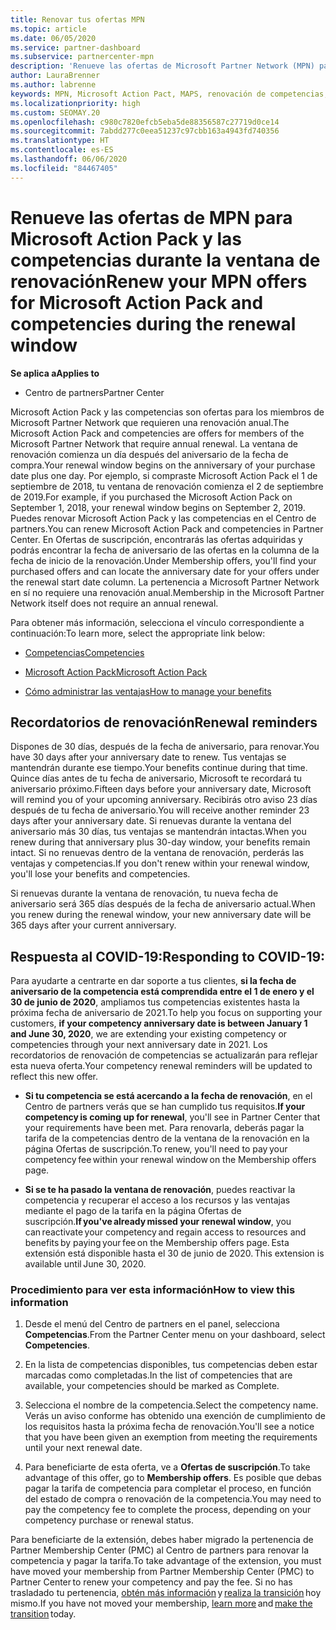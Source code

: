 ```yaml
---
title: Renovar tus ofertas MPN
ms.topic: article
ms.date: 06/05/2020
ms.service: partner-dashboard
ms.subservice: partnercenter-mpn
description: 'Renueve las ofertas de Microsoft Partner Network (MPN) para Microsoft Action Pack y las competencias: la ventana de renovación comienza un día después del aniversario de la fecha de compra.'
author: LauraBrenner
ms.author: labrenne
keywords: MPN, Microsoft Action Pact, MAPS, renovación de competencias, fecha de renovación
ms.localizationpriority: high
ms.custom: SEOMAY.20
ms.openlocfilehash: c980c7820efcb5eba5de88356587c27719d0ce14
ms.sourcegitcommit: 7abdd277c0eea51237c97cbb163a4943fd740356
ms.translationtype: HT
ms.contentlocale: es-ES
ms.lasthandoff: 06/06/2020
ms.locfileid: "84467405"
---
```

# <a name="renew-your-mpn-offers-for-microsoft-action-pack-and-competencies-during-the-renewal-window"></a><span data-ttu-id="cb165-104">Renueve las ofertas de MPN para Microsoft Action Pack y las competencias durante la ventana de renovación</span><span class="sxs-lookup"><span data-stu-id="cb165-104">Renew your MPN offers for Microsoft Action Pack and competencies during the renewal window</span></span>

<span data-ttu-id="cb165-105">**Se aplica a**</span><span class="sxs-lookup"><span data-stu-id="cb165-105">**Applies to**</span></span>

- <span data-ttu-id="cb165-106">Centro de partners</span><span class="sxs-lookup"><span data-stu-id="cb165-106">Partner Center</span></span>

<span data-ttu-id="cb165-107">Microsoft Action Pack y las competencias son ofertas para los miembros de Microsoft Partner Network que requieren una renovación anual.</span><span class="sxs-lookup"><span data-stu-id="cb165-107">The Microsoft Action Pack and competencies are offers for members of the Microsoft Partner Network that require annual renewal.</span></span> <span data-ttu-id="cb165-108">La ventana de renovación comienza un día después del aniversario de la fecha de compra.</span><span class="sxs-lookup"><span data-stu-id="cb165-108">Your renewal window begins on the anniversary of your purchase date plus one day.</span></span> <span data-ttu-id="cb165-109">Por ejemplo, si compraste Microsoft Action Pack el 1 de septiembre de 2018, tu ventana de renovación comienza el 2 de septiembre de 2019.</span><span class="sxs-lookup"><span data-stu-id="cb165-109">For example, if you purchased the Microsoft Action Pack on September 1, 2018, your renewal window begins on September 2, 2019.</span></span> <span data-ttu-id="cb165-110">Puedes renovar Microsoft Action Pack y las competencias en el Centro de partners.</span><span class="sxs-lookup"><span data-stu-id="cb165-110">You can renew Microsoft Action Pack and competencies in Partner Center.</span></span> <span data-ttu-id="cb165-111">En Ofertas de suscripción, encontrarás las ofertas adquiridas y podrás encontrar la fecha de aniversario de las ofertas en la columna de la fecha de inicio de la renovación.</span><span class="sxs-lookup"><span data-stu-id="cb165-111">Under Membership offers, you'll find your purchased offers and can locate the anniversary date for your offers under the renewal start date column.</span></span> <span data-ttu-id="cb165-112">La pertenencia a Microsoft Partner Network en sí no requiere una renovación anual.</span><span class="sxs-lookup"><span data-stu-id="cb165-112">Membership in the Microsoft Partner Network itself does not require an annual renewal.</span></span> 

<span data-ttu-id="cb165-113">Para obtener más información, selecciona el vínculo correspondiente a continuación:</span><span class="sxs-lookup"><span data-stu-id="cb165-113">To learn more, select the appropriate link below:</span></span> 

- [<span data-ttu-id="cb165-114">Competencias</span><span class="sxs-lookup"><span data-stu-id="cb165-114">Competencies</span></span>](learn-about-competencies.md)

- [<span data-ttu-id="cb165-115">Microsoft Action Pack</span><span class="sxs-lookup"><span data-stu-id="cb165-115">Microsoft Action Pack</span></span>](mpn-get-action-pack.md)

- [<span data-ttu-id="cb165-116">Cómo administrar las ventajas</span><span class="sxs-lookup"><span data-stu-id="cb165-116">How to manage your benefits</span></span>](manage-your-partner-network-benefits.md)

## <a name="renewal-reminders"></a><span data-ttu-id="cb165-117">Recordatorios de renovación</span><span class="sxs-lookup"><span data-stu-id="cb165-117">Renewal reminders</span></span> 

<span data-ttu-id="cb165-118">Dispones de 30 días, después de la fecha de aniversario, para renovar.</span><span class="sxs-lookup"><span data-stu-id="cb165-118">You have 30 days after your anniversary date to renew.</span></span> <span data-ttu-id="cb165-119">Tus ventajas se mantendrán durante ese tiempo.</span><span class="sxs-lookup"><span data-stu-id="cb165-119">Your benefits continue during that time.</span></span> <span data-ttu-id="cb165-120">Quince días antes de tu fecha de aniversario, Microsoft te recordará tu aniversario próximo.</span><span class="sxs-lookup"><span data-stu-id="cb165-120">Fifteen days before your anniversary date, Microsoft will remind you of your upcoming anniversary.</span></span> <span data-ttu-id="cb165-121">Recibirás otro aviso 23 días después de tu fecha de aniversario.</span><span class="sxs-lookup"><span data-stu-id="cb165-121">You will receive another reminder 23 days after your anniversary date.</span></span> <span data-ttu-id="cb165-122">Si renuevas durante la ventana del aniversario más 30 días, tus ventajas se mantendrán intactas.</span><span class="sxs-lookup"><span data-stu-id="cb165-122">When you renew during that anniversary plus 30-day window, your benefits remain intact.</span></span> <span data-ttu-id="cb165-123">Si no renuevas dentro de la ventana de renovación, perderás las ventajas y competencias.</span><span class="sxs-lookup"><span data-stu-id="cb165-123">If you don't renew within your renewal window, you'll lose your benefits and competencies.</span></span>

<span data-ttu-id="cb165-124">Si renuevas durante la ventana de renovación, tu nueva fecha de aniversario será 365 días después de la fecha de aniversario actual.</span><span class="sxs-lookup"><span data-stu-id="cb165-124">When you renew during the renewal window, your new anniversary date will be 365 days after your current anniversary.</span></span>

## <a name="responding-to-covid-19"></a><span data-ttu-id="cb165-125">Respuesta al COVID-19:</span><span class="sxs-lookup"><span data-stu-id="cb165-125">Responding to COVID-19:</span></span>

<span data-ttu-id="cb165-126">Para ayudarte a centrarte en dar soporte a tus clientes, **si la fecha de aniversario de la competencia está comprendida entre el 1 de enero y el 30 de junio de 2020**, ampliamos tus competencias existentes hasta la próxima fecha de aniversario de 2021.</span><span class="sxs-lookup"><span data-stu-id="cb165-126">To help you focus on supporting your customers, **if your competency anniversary date is between January 1 and June 30, 2020**, we are extending your existing competency or competencies through your next anniversary date in 2021.</span></span> <span data-ttu-id="cb165-127">Los recordatorios de renovación de competencias se actualizarán para reflejar esta nueva oferta.</span><span class="sxs-lookup"><span data-stu-id="cb165-127">Your competency renewal reminders will be updated to reflect this new offer.</span></span> 

- <span data-ttu-id="cb165-128">**Si tu competencia se está acercando a la fecha de renovación**, en el Centro de partners verás que se han cumplido tus requisitos.</span><span class="sxs-lookup"><span data-stu-id="cb165-128">**If your competency is coming up for renewal**, you'll see in Partner Center that your requirements have been met.</span></span> <span data-ttu-id="cb165-129">Para renovarla, deberás pagar la tarifa de la competencias dentro de la ventana de la renovación en la página Ofertas de suscripción.</span><span class="sxs-lookup"><span data-stu-id="cb165-129">To renew, you'll need to pay your competency fee within your renewal window on the Membership offers page.</span></span> 

- <span data-ttu-id="cb165-130">**Si se te ha pasado la ventana de renovación**, puedes reactivar la competencia y recuperar el acceso a los recursos y las ventajas mediante el pago de la tarifa en la página Ofertas de suscripción.</span><span class="sxs-lookup"><span data-stu-id="cb165-130">**If you've already missed your renewal window**, you can reactivate your competency and regain access to resources and benefits by paying your fee on the Membership offers page.</span></span><span data-ttu-id="cb165-131"> Esta extensión está disponible hasta el 30 de junio de 2020.</span><span class="sxs-lookup"><span data-stu-id="cb165-131"> This extension is available until June 30, 2020.</span></span>   

### <a name="how-to-view-this-information"></a><span data-ttu-id="cb165-132">Procedimiento para ver esta información</span><span class="sxs-lookup"><span data-stu-id="cb165-132">How to view this information</span></span>

1. <span data-ttu-id="cb165-133">Desde el menú del Centro de partners en el panel, selecciona **Competencias**.</span><span class="sxs-lookup"><span data-stu-id="cb165-133">From the Partner Center menu on your dashboard, select **Competencies**.</span></span>  

2. <span data-ttu-id="cb165-134">En la lista de competencias disponibles, tus competencias deben estar marcadas como completadas.</span><span class="sxs-lookup"><span data-stu-id="cb165-134">In the list of competencies that are available, your competencies should be marked as Complete.</span></span>  

3. <span data-ttu-id="cb165-135">Selecciona el nombre de la competencia.</span><span class="sxs-lookup"><span data-stu-id="cb165-135">Select the competency name.</span></span> <span data-ttu-id="cb165-136">Verás un aviso conforme has obtenido una exención de cumplimiento de los requisitos hasta la próxima fecha de renovación.</span><span class="sxs-lookup"><span data-stu-id="cb165-136">You'll see a notice that you have been given an exemption from meeting the requirements until your next renewal date.</span></span>   

4. <span data-ttu-id="cb165-137">Para beneficiarte de esta oferta, ve a **Ofertas de suscripción**.</span><span class="sxs-lookup"><span data-stu-id="cb165-137">To take advantage of this offer, go to **Membership offers**.</span></span> <span data-ttu-id="cb165-138">Es posible que debas pagar la tarifa de competencia para completar el proceso, en función del estado de compra o renovación de la competencia.</span><span class="sxs-lookup"><span data-stu-id="cb165-138">You may need to pay the competency fee to complete the process, depending on your competency purchase or renewal status.</span></span> 

<span data-ttu-id="cb165-139">Para beneficiarte de la extensión, debes haber migrado la pertenencia de Partner Membership Center (PMC) al Centro de partners para renovar la competencia y pagar la tarifa.</span><span class="sxs-lookup"><span data-stu-id="cb165-139">To take advantage of the extension, you must have moved your membership from Partner Membership Center (PMC) to Partner Center to renew your competency and pay the fee.</span></span> <span data-ttu-id="cb165-140">Si no has trasladado tu pertenencia, [obtén más información](prepare-pmc-pc-migration.md) y [realiza la transición](https://partners.microsoft.com/partnerprogram/Welcome.aspx) hoy mismo.</span><span class="sxs-lookup"><span data-stu-id="cb165-140">If you have not moved your membership, [learn more](prepare-pmc-pc-migration.md) and [make the transition](https://partners.microsoft.com/partnerprogram/Welcome.aspx) today.</span></span>  
